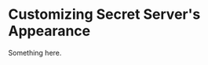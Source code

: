 [title]: # (Customizing Secret Server's Appearance)
[tags]: # (XXX)
[priority]: # (6400)
# Customizing Secret Server's Appearance
Something here.
